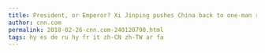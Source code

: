 ```yaml
---
title: President, or Emperor? Xi Jinping pushes China back to one-man rule
author: cnn.com
permalink: 2018-02-26-cnn.com-240120790.html
tags: hy es de ru hy fr it zh-CN zh-TW ar fa
---
```


